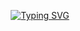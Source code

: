 <!-- Typing  -->
<div align="center"> 

[![Typing SVG](https://readme-typing-svg.herokuapp.com/?lines=Web+development%20%2F%20design;Reasearcher+@+UniPi+(URPC);Everything+can+be+Dockerized!&width=500&height=50&color=ffdc40&center=true)](https://github.com/adreaskar)

</div>

